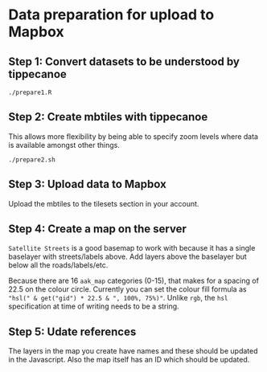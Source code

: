 # Data preparation for upload to Mapbox

## Step 1: Convert datasets to be understood by tippecanoe
```
./prepare1.R
```

## Step 2: Create mbtiles with tippecanoe
This allows more flexibility by being able to specify zoom levels where data is available amongst other things.
```
./prepare2.sh
```

## Step 3: Upload data to Mapbox
Upload the mbtiles to the tilesets section in your account.

## Step 4: Create a map on the server
`Satellite Streets` is a good basemap to work with because it has a single baselayer with streets/labels above.
Add layers above the baselayer but below all the roads/labels/etc.

Because there are 16 `aak_map` categories (0-15), that makes for a spacing of 22.5 on the colour circle. Currently you can set the colour fill formula as `"hsl(" & get("gid") * 22.5 & ", 100%, 75%)"`. Unlike `rgb`, the `hsl` specification at time of writing needs to be a string.

## Step 5: Udate references
The layers in the map you create have names and these should be updated in the Javascript. Also the map itself has an ID which should be updated.
